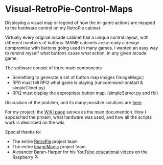 # Visual-RetroPie-Control-Maps
Displaying a visual map or legend of how the in-game actions are mapped to the hardware control on my RetroPie cabinet

Virtually every original arcade cabinet had a unique control layout, with different numbers of buttons. MAME cabinets are already a design compromise with buttons going used in many games. I wanted an easy way to remind myself what buttons cause what action, in any given arcade game.

The software consist of three main components

* Something to generate a set of button map images (ImageMagic)
* RPi1 must tell RPi2 what game is playing         (runcommand-onstart & simpleClinet.py)
* RPi2 must display the appropriate button map.    (simpleServer.py and fbi)

Discusison of the problem, and its many possible solutions are [here](https://retropie.org.uk/forum/topic/21464/show-control-panel-layout-before-game-starts-in-retropie-just-like-arcade1up-does).

For my project, the [WIKI page](https://github.com/Texacate/Visual-RetroPie-Control-Maps/wiki) serves as the main documention. How I appoached the prolem, what hardware was used, and how all the scripts work is described on the wiki.

Special thanks to:
* The entire [RetroPie](https://retropie.org.uk) project team
* The entire [ImageMagic](https://www.imagemagick.org) project team
* Alexander Baran-Harper for his [YouTube educational videos](https://www.youtube.com/watch?v=PYBZtV2-sLQ&list=PLNnwglGGYoTvy37TSGFlv-aFkpg7owWrE&index=31) on the Raspberry Pi 

